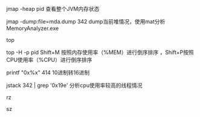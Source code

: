 
jmap -heap pid 查看整个JVM内存状态


jmap -dump:file=mda.dump 342   dump当前堆情况，使用mat分析 MemoryAnalyzer.exe


top 

top -H -p pid     Shift+M 按照内存使用率（%MEM）进行倒序排序  ，Shift+P按照CPU使用率（%CPU）进行倒序排序

printf "0x%x" 414  10进制转16进制

jstack 342 | grep '0x19e'  分析cpu使用率较高的线程情况

rz

sz


